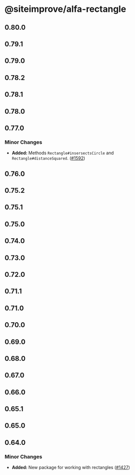 # @siteimprove/alfa-rectangle

## 0.80.0

## 0.79.1

## 0.79.0

## 0.78.2

## 0.78.1

## 0.78.0

## 0.77.0

### Minor Changes

- **Added:** Methods `Rectangle#insersectsCircle` and `Rectangle#distanceSquared`. ([#1592](https://github.com/Siteimprove/alfa/pull/1592))

## 0.76.0

## 0.75.2

## 0.75.1

## 0.75.0

## 0.74.0

## 0.73.0

## 0.72.0

## 0.71.1

## 0.71.0

## 0.70.0

## 0.69.0

## 0.68.0

## 0.67.0

## 0.66.0

## 0.65.1

## 0.65.0

## 0.64.0

### Minor Changes

- **Added:** New package for working with rectangles ([#1427](https://github.com/Siteimprove/alfa/pull/1427))

